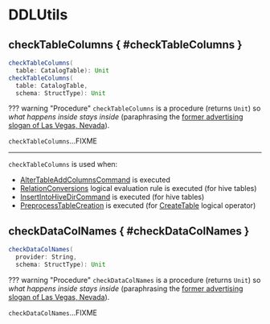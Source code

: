 # DDLUtils

## checkTableColumns { #checkTableColumns }

```scala
checkTableColumns(
  table: CatalogTable): Unit
checkTableColumns(
  table: CatalogTable,
  schema: StructType): Unit
```

??? warning "Procedure"
    `checkTableColumns` is a procedure (returns `Unit`) so _what happens inside stays inside_ (paraphrasing the [former advertising slogan of Las Vegas, Nevada](https://idioms.thefreedictionary.com/what+happens+in+Vegas+stays+in+Vegas)).

`checkTableColumns`...FIXME

---

`checkTableColumns` is used when:

* [AlterTableAddColumnsCommand](../logical-operators/AlterTableAddColumnsCommand.md) is executed
* [RelationConversions](../hive/RelationConversions.md) logical evaluation rule is executed (for hive tables)
* [InsertIntoHiveDirCommand](../hive/InsertIntoHiveDirCommand.md) is executed (for hive tables)
* [PreprocessTableCreation](../logical-analysis-rules/PreprocessTableCreation.md) is executed (for [CreateTable](../logical-operators/CreateTable.md) logical operator)

## checkDataColNames { #checkDataColNames }

```scala
checkDataColNames(
  provider: String,
  schema: StructType): Unit
```

??? warning "Procedure"
    `checkDataColNames` is a procedure (returns `Unit`) so _what happens inside stays inside_ (paraphrasing the [former advertising slogan of Las Vegas, Nevada](https://idioms.thefreedictionary.com/what+happens+in+Vegas+stays+in+Vegas)).

`checkDataColNames`...FIXME
